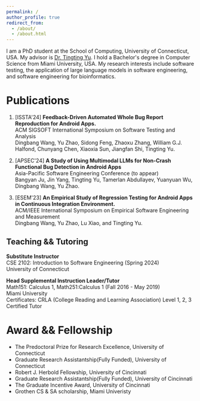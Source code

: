```yaml
---
permalink: /
author_profile: true
redirect_from: 
  - /about/
  - /about.html
---
```


I am a PhD student at the School of Computing, University of Connecticut, USA. My advisor is [Dr. Tingting Yu](https://tingting-yu.scholar.uconn.edu/people/). I hold a Bachelor's degree in Computer Science from Miami University, USA. My research interests include software testing,  the application of large language models in software engineering, and software engineering for bioinformatics.

Publications
======
1. [ISSTA'24] **Feedback-Driven Automated Whole Bug Report Reproduction for Android Apps.**
<br/> ACM SIGSOFT International Symposium on Software Testing and Analysis
<br/>Dingbang Wang, Yu Zhao, Sidong Feng, Zhaoxu Zhang, William G.J. Halfond, Chunyang Chen, Xiaoxia Sun, Jiangfan Shi, Tingting Yu. 

2. [APSEC'24] **A Study of Using Multimodal LLMs for Non-Crash Functional Bug Detection in Android Apps**
<br/> Asia-Pacific Software Engineering Conference (to appear)
<br/> Bangyan Ju, Jin Yang, Tingting Yu, Tamerlan Abdullayev, Yuanyuan Wu, Dingbang Wang, Yu Zhao. 

3. [ESEM'23] **An Empirical Study of Regression Testing for Android Apps in Continuous Integration Environment.**
<br/> ACM/IEEE International Symposium on Empirical Software Engineering and Measurement
<br/> Dingbang Wang, Yu Zhao, Lu Xiao, and Tingting Yu.


Teaching && Tutoring
------
**Substitute Instructor**
<br> CSE 2102: Introduction to Software Engineering (Spring 2024)
<br> University of Connecticut

**Head Supplemental Instruction Leader/Tutor**
<br> Math151: Calculus 1,  Math251:Calculus 1 (Fall 2016 - May 2019)
<br> Miami University 
<br> Certificates: CRLA (College Reading and Learning Association) Level 1, 2, 3 Certified Tutor

Award && Fellowship
======
* The Predoctoral Prize for Research Excellence, University of Connecticut
* Graduate Research Assistantship(Fully Funded), University of Connecticut 
* Robert J. Herbold Fellowship, University of Cincinnati
* Graduate Research Assistantship(Fully Funded), University of Cincinnati 
* The Graduate Incentive Award, University of Cincinnati
* Grothen CS & SA scholarship, Miami Univeristy





